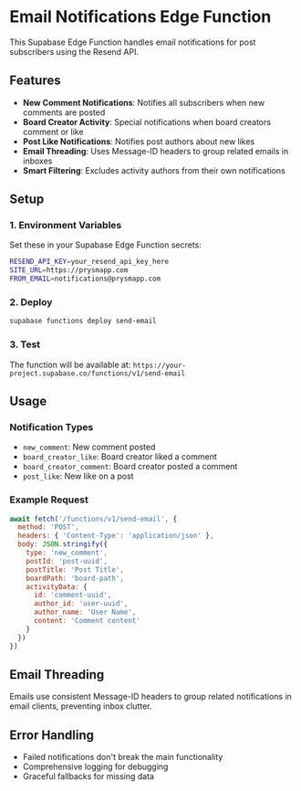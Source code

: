 # Email Notifications Edge Function

This Supabase Edge Function handles email notifications for post subscribers using the Resend API.

## Features

- **New Comment Notifications**: Notifies all subscribers when new comments are posted
- **Board Creator Activity**: Special notifications when board creators comment or like
- **Post Like Notifications**: Notifies post authors about new likes
- **Email Threading**: Uses Message-ID headers to group related emails in inboxes
- **Smart Filtering**: Excludes activity authors from their own notifications

## Setup

### 1. Environment Variables

Set these in your Supabase Edge Function secrets:

```bash
RESEND_API_KEY=your_resend_api_key_here
SITE_URL=https://prysmapp.com
FROM_EMAIL=notifications@prysmapp.com
```

### 2. Deploy

```bash
supabase functions deploy send-email
```

### 3. Test

The function will be available at:
`https://your-project.supabase.co/functions/v1/send-email`

## Usage

### Notification Types

- `new_comment`: New comment posted
- `board_creator_like`: Board creator liked a comment
- `board_creator_comment`: Board creator posted a comment
- `post_like`: New like on a post

### Example Request

```javascript
await fetch('/functions/v1/send-email', {
  method: 'POST',
  headers: { 'Content-Type': 'application/json' },
  body: JSON.stringify({
    type: 'new_comment',
    postId: 'post-uuid',
    postTitle: 'Post Title',
    boardPath: 'board-path',
    activityData: {
      id: 'comment-uuid',
      author_id: 'user-uuid',
      author_name: 'User Name',
      content: 'Comment content'
    }
  })
})
```

## Email Threading

Emails use consistent Message-ID headers to group related notifications in email clients, preventing inbox clutter.

## Error Handling

- Failed notifications don't break the main functionality
- Comprehensive logging for debugging
- Graceful fallbacks for missing data
